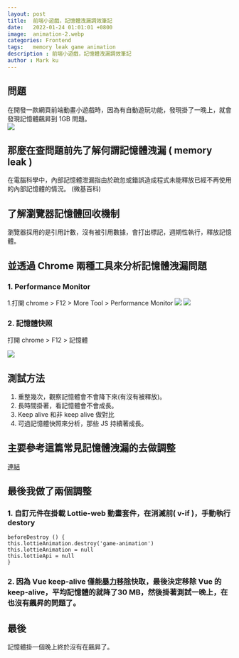 ```yaml
---
layout: post
title:  前端小遊戲，記憶體洩漏調效筆記
date:   2022-01-24 01:01:01 +0800
image:  animation-2.webp
categories: Frontend
tags:   memory leak game animation
description : 前端小遊戲，記憶體洩漏調效筆記
author : Mark ku
---
```


## 問題
在開發一款網頁前端動畫小遊戲時，因為有自動遊玩功能，發現掛了一晚上，就會發現記憶體飆昇到 1GB 問題。  
![](https://i.imgur.com/0PKf378.png)

## 那麼在查問題前先了解何謂記憶體洩漏 ( memory leak )
在電腦科學中，內部記憶體泄漏指由於疏忽或錯誤造成程式未能釋放已經不再使用的內部記憶體的情況。 (微基百科)

## 了解瀏覽器記憶體回收機制
瀏覽器採用的是引用計數，沒有被引用數據，會打出標記，週期性執行，釋放記憶體。

## 並透過 Chrome 兩種工具來分析記憶體洩漏問題
### 1. Performance Monitor 
1.打開 chrome > F12 > More Tool > Performance Monitor
![](https://i.imgur.com/Soh8NgQ.png)
![](https://i.imgur.com/uYF50DH.png)

### 2. 記憶體快照
打開 chrome > F12 > 記憶體

![](https://i.imgur.com/ui1UONh.png)

## 測試方法
1. 重整幾次，觀察記憶體會不會降下來(有沒有被釋放)。
2. 長時間掛著，看記憶體會不會成長。
3. Keep alive 和非 keep alive 做對比 
4. 可過記憶體快照來分析，那些 JS 持續著成長。

## 主要參考這篇常見記憶體洩漏的去做調整
[連結](https://juejin.cn/post/7003598687851151397)

## 最後我做了兩個調整
### 1. 自訂元件在掛載 Lottie-web 動畫套件，在消滅前( v-if )，手動執行 destory 

```
beforeDestroy () {
this.lottieAnimation.destroy('game-animation')
this.lottieAnimation = null
this.lottieApi = null
}
```

### 2. 因為 Vue keep-alive 僅能[暴力移除](https://juejin.cn/post/6844903649517240328?fbclid=IwAR3w4SGnitm-uS6G3NK-Bh91KMjuQurFpBomdGtsn5nNxsDlDNEmJAYxt7M)快取，最後決定移除 Vue 的 keep-alive，平均記憶體的就降了30 MB，然後掛著測試一晚上，在也沒有飆昇的問題了。


## 最後
記憶體掛一個晚上終於沒有在飆昇了。